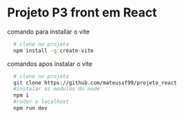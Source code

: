 # Projeto P3 front em React

comando para installar o vite
```sh
  # clone no projeto
  npm install -g create-vite

```

comandos apos instalar o vite
```sh
  # clone no projeto
  git clone https://github.com/mateussf99/projeto_react
  #instalar os modulos do node
  npm i
  #rodar o localhost
  npm run dev

```